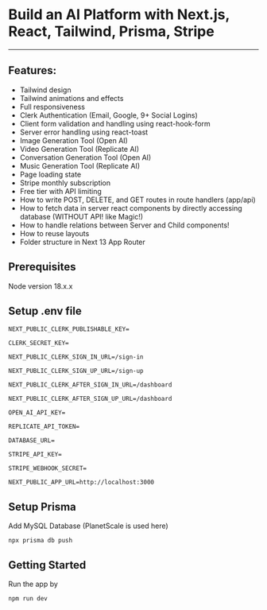 # Build an AI Platform with Next.js, React, Tailwind, Prisma, Stripe
___

## Features:

+ Tailwind design
+ Tailwind animations and effects
+ Full responsiveness
+ Clerk Authentication (Email, Google, 9+ Social Logins)
+ Client form validation and handling using react-hook-form
+ Server error handling using react-toast
+ Image Generation Tool (Open AI)
+ Video Generation Tool (Replicate AI)
+ Conversation Generation Tool (Open AI)
+ Music Generation Tool (Replicate AI)
+ Page loading state
+ Stripe monthly subscription
+ Free tier with API limiting
+ How to write POST, DELETE, and GET routes in route handlers (app/api)
+ How to fetch data in server react components by directly accessing database (WITHOUT API! like Magic!)
+ How to handle relations between Server and Child components!
+ How to reuse layouts
+ Folder structure in Next 13 App Router

## Prerequisites

Node version 18.x.x

## Setup .env file

```
NEXT_PUBLIC_CLERK_PUBLISHABLE_KEY=

CLERK_SECRET_KEY=

NEXT_PUBLIC_CLERK_SIGN_IN_URL=/sign-in

NEXT_PUBLIC_CLERK_SIGN_UP_URL=/sign-up

NEXT_PUBLIC_CLERK_AFTER_SIGN_IN_URL=/dashboard

NEXT_PUBLIC_CLERK_AFTER_SIGN_UP_URL=/dashboard

OPEN_AI_API_KEY=

REPLICATE_API_TOKEN=

DATABASE_URL=

STRIPE_API_KEY=

STRIPE_WEBHOOK_SECRET=

NEXT_PUBLIC_APP_URL=http://localhost:3000
```

## Setup Prisma
Add MySQL Database (PlanetScale is used here)

```npx prisma db push```

## Getting Started

Run the app by

```bash
npm run dev

```
